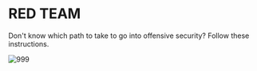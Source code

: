 # RED TEAM

Don't know which path to take to go into offensive security? Follow these instructions.


![999](https://github.com/user-attachments/assets/25d87ddd-db87-4a53-8b8a-628c4ff9ea74)
